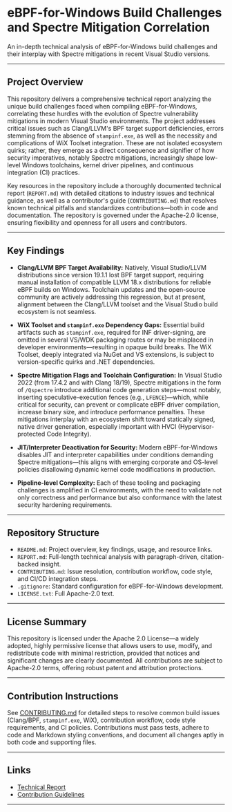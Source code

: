 # eBPF-for-Windows Build Challenges and Spectre Mitigation Correlation
An in-depth technical analysis of eBPF-for-Windows build challenges and their interplay with Spectre mitigations in recent Visual Studio versions.

---

## Project Overview

This repository delivers a comprehensive technical report analyzing the unique build challenges faced when compiling eBPF-for-Windows, correlating these hurdles with the evolution of Spectre vulnerability mitigations in modern Visual Studio environments. The project addresses critical issues such as Clang/LLVM's BPF target support deficiencies, errors stemming from the absence of `stampinf.exe`, as well as the necessity and complications of WiX Toolset integration. These are not isolated ecosystem quirks; rather, they emerge as a direct consequence and signifier of how security imperatives, notably Spectre mitigations, increasingly shape low-level Windows toolchains, kernel driver pipelines, and continuous integration (CI) practices.

Key resources in the repository include a thoroughly documented technical report (`REPORT.md`) with detailed citations to industry issues and technical guidance, as well as a contributor's guide (`CONTRIBUTING.md`) that resolves known technical pitfalls and standardizes contributions—both in code and documentation. The repository is governed under the Apache-2.0 license, ensuring flexibility and openness for all users and contributors.

---

## Key Findings

- **Clang/LLVM BPF Target Availability:** Natively, Visual Studio/LLVM distributions since version 19.1.1 lost BPF target support, requiring manual installation of compatible LLVM 18.x distributions for reliable eBPF builds on Windows. Toolchain updates and the open-source community are actively addressing this regression, but at present, alignment between the Clang/LLVM toolset and the Visual Studio build ecosystem is not seamless.

- **WiX Toolset and `stampinf.exe` Dependency Gaps:** Essential build artifacts such as `stampinf.exe`, required for INF driver-signing, are omitted in several VS/WDK packaging routes or may be misplaced in developer environments—resulting in opaque build breaks. The WiX Toolset, deeply integrated via NuGet and VS extensions, is subject to version-specific quirks and .NET dependencies.

- **Spectre Mitigation Flags and Toolchain Configuration:** In Visual Studio 2022 (from 17.4.2 and with Clang 18/19), Spectre mitigations in the form of `/Qspectre` introduce additional code generation steps—most notably, inserting speculative-execution fences (e.g., `LFENCE`)—which, while critical for security, can prevent or complicate eBPF driver compilation, increase binary size, and introduce performance penalties. These mitigations interplay with an ecosystem shift toward statically signed, native driver generation, especially important with HVCI (Hypervisor-protected Code Integrity).

- **JIT/Interpreter Deactivation for Security:** Modern eBPF-for-Windows disables JIT and interpreter capabilities under conditions demanding Spectre mitigations—this aligns with emerging corporate and OS-level policies disallowing dynamic kernel code modifications in production.

- **Pipeline-level Complexity:** Each of these tooling and packaging challenges is amplified in CI environments, with the need to validate not only correctness and performance but also conformance with the latest security hardening requirements.

---

## Repository Structure

- `README.md`: Project overview, key findings, usage, and resource links.
- `REPORT.md`: Full-length technical analysis with paragraph-driven, citation-backed insight.
- `CONTRIBUTING.md`: Issue resolution, contribution workflow, code style, and CI/CD integration steps.
- `.gitignore`: Standard configuration for eBPF-for-Windows development.
- `LICENSE.txt`: Full Apache-2.0 text.

---

## License Summary

This repository is licensed under the Apache 2.0 License—a widely adopted, highly permissive license that allows users to use, modify, and redistribute code with minimal restriction, provided that notices and significant changes are clearly documented. All contributions are subject to Apache-2.0 terms, offering robust patent and attribution protections.

---

## Contribution Instructions

See [CONTRIBUTING.md](./CONTRIBUTING.md) for detailed steps to resolve common build issues (Clang/BPF, `stampinf.exe`, WiX), contribution workflow, code style requirements, and CI policies. Contributions must pass tests, adhere to code and Markdown styling conventions, and document all changes aptly in both code and supporting files.

---

## Links

- [Technical Report](./REPORT.md)
- [Contribution Guidelines](./CONTRIBUTING.md)

---

